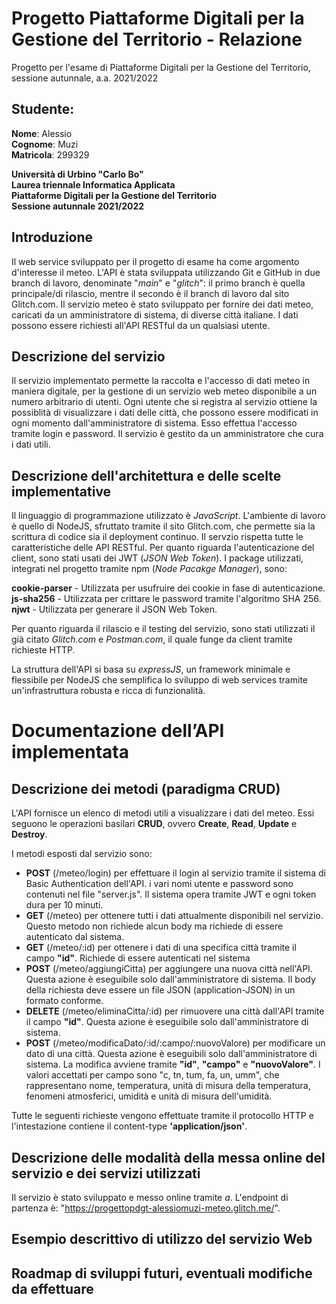 # Progetto Piattaforme Digitali per la Gestione del Territorio - Relazione

Progetto per l'esame di Piattaforme Digitali per la Gestione del Territorio, sessione autunnale, a.a. 2021/2022

## Studente:

**Nome**: Alessio  
**Cognome**: Muzi  
**Matricola**: 299329  

**Università di Urbino "Carlo Bo"  
Laurea triennale Informatica Applicata  
Piattaforme Digitali per la Gestione del Territorio  
Sessione autunnale 2021/2022**

## Introduzione

Il web service sviluppato per il progetto di esame ha come argomento d'interesse il meteo. L'API è stata sviluppata utilizzando
Git e GitHub in due branch di lavoro, denominate "*main*" e "*glitch*": il primo branch è quella principale/di rilascio,
mentre il secondo è il branch di lavoro dal sito Glitch.com. Il servizio meteo è stato sviluppato per fornire dei dati meteo, 
caricati da un amministratore di sistema, di diverse città italiane. I dati possono essere richiesti all'API RESTful da un qualsiasi 
utente.

## Descrizione del servizio

Il servizio implementato permette la raccolta e l'accesso di dati meteo in maniera digitale, per la gestione di un servizio web
meteo disponibile a un numero arbitrario di utenti. Ogni utente che si registra al servizio ottiene la possiblità di visualizzare 
i dati delle città, che possono essere modificati in ogni momento dall'amministratore di sistema. Esso effettua l'accesso tramite 
login e password. Il servizio è gestito da un amministratore che cura i dati utili.

## Descrizione dell'architettura e delle scelte implementative

Il linguaggio di programmazione utilizzato è *JavaScript*. L'ambiente di lavoro è quello di NodeJS, sfruttato tramite il sito
Glitch.com, che permette sia la scrittura di codice sia il deployment continuo. Il servzio rispetta tutte le 
caratteristiche delle API RESTful. Per quanto riguarda l'autenticazione del client, sono stati usati dei JWT (*JSON Web Token*).
I package utilizzati, integrati nel progetto tramite npm (*Node Pacakge Manager*), sono:

**cookie-parser** - Utilizzata per usufruire dei cookie in fase di autenticazione.  
**js-sha256** - Utilizzata per crittare le password tramite l'algoritmo SHA 256.  
**njwt** - Utilizzata per generare il JSON Web Token.  

Per quanto riguarda il rilascio e il testing del servizio, sono stati utilizzati il già citato *Glitch.com* e *Postman.com*, 
il quale funge da client tramite richieste HTTP.

La struttura dell'API si basa su *expressJS*, un framework minimale e flessibile per NodeJS che semplifica lo sviluppo di web
services tramite un'infrastruttura robusta e ricca di funzionalità.

# Documentazione dell’API implementata

## Descrizione dei metodi (paradigma CRUD)

L'API fornisce un elenco di metodi utili a visualizzare i dati del meteo. Essi seguono le operazioni basilari **CRUD**, ovvero
**Create**, **Read**, **Update** e **Destroy**.

I metodi esposti dal servizio sono:

<ul>
  <li> <b>POST</b> (/meteo/login) per effettuare il login al servizio tramite il sistema di Basic Authentication dell'API.
                                  i vari nomi utente e password sono contenuti nel file "server.js". Il sistema
                                  opera tramite JWT e ogni token dura per 10 minuti.</li>
  <li> <b>GET</b> (/meteo) per ottenere tutti i dati attualmente disponibili nel servizio. Questo metodo non richiede alcun
                           body ma richiede di essere autenticato dal sistema.</li>
  <li> <b>GET</b> (/meteo/:id) per ottenere i dati di una specifica città tramite il campo <b>"id"</b>. Richiede di essere autenticati
                               nel sistema </li>
  <li> <b>POST</b> (/meteo/aggiungiCitta) per aggiungere una nuova città nell'API. Questa azione è eseguibile solo dall'amministratore
                                          di sistema. Il body della richiesta deve essere un file JSON (application-JSON) in un 
                                          formato conforme.</li>
  <li> <b>DELETE</b> (/meteo/eliminaCitta/:id) per rimuovere una città dall'API tramite il campo <b>"id"</b>. Questa azione è eseguibile 
                                               solo dall'amministratore di sistema.</li>
  <li> <b>POST</b> (/meteo/modificaDato/:id/:campo/:nuovoValore) per modificare un dato di una città. Questa azione è eseguibili solo 
                                                                 dall'amministratore di sistema. La modifica avviene tramite <b>"id"</b>, 
                                                                 <b>"campo"</b> e <b>"nuovoValore"</b>. I valori accettati per campo
                                                                 sono "c, tn, tum, fa, un, umm", che rappresentano nome, temperatura,
                                                                 unità di misura della temperatura, fenomeni atmosferici, umidità e
                                                                 unità di misura dell'umidità.</li>
</ul>

Tutte le seguenti richieste vengono effettuate tramite il protocollo HTTP e l'intestazione contiene il content-type <b>'application/json'</b>.

## Descrizione delle modalità della messa online del servizio e dei servizi utilizzati

Il servizio è stato sviluppato e messo online tramite <i>a</i>. L'endpoint di partenza è: "https://progettopdgt-alessiomuzi-meteo.glitch.me/".


## Esempio descrittivo di utilizzo del servizio Web


## Roadmap di sviluppi futuri, eventuali modifiche da effettuare